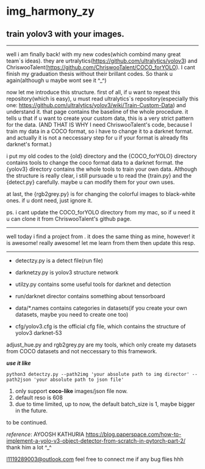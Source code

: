 # img_harmony_zy
## train yolov3 with your images.

_______________________________________________________________________________________
well i am finally back!
with my new codes(which combind many great team`s ideas). they are urtralytics(https://github.com/ultralytics/yolov3) and ChriswooTalent(https://github.com/ChriswooTalent/COCO_forYOLO). I cant finish my graduation thesis without their brillant codes. So thank u again(although u maybe wont see it ^_^)

now let me introduce this structure.
first of all, if u want to repeat this repository(which is easy), u must read ultralytics`s repository(especially this one: https://github.com/ultralytics/yolov3/wiki/Train-Custom-Data) and understand it.
that page contains the baseline of the whole procedure.
it tells u that if u want to create your custom data, this is a very strict pattern for the data. (AND THAT IS WHY I need ChriswooTalent's code, because I train my data in a COCO format, so i have to change it to a darknet format. and actually it is not a neccessary step for u if your format is already fits darknet's format.)

i put my old codes to the {old} directory and the {COCO_forYOLO} directory contains tools to change the coco format data to a darknet format.
the {yolov3} directory contains the whole tools to train your own data. Although the structure is really clear, i still pursuade u to read the {train.py} and the {detect.py} carefully. maybe u can modify them for your own uses.

at last, the {rgb2grey.py} is for changing the colorful images to black-white ones. if u dont need, just ignore it.

ps. i cant update the COCO_forYOLO directory from my mac, so if u need it u can clone it from ChriswooTalent's github page.
_______________________________________________________________________________________
well today i find a project from . it does the same thing as mine, 
however! it is awesome! really awesome! let me learn from them then update this resp.

----------------------------------------------------------------------------------------
+ detectzy.py is a detect file(run file)

+ darknetzy.py is yolov3 structure network

+ utilzy.py contains some useful tools for darknet and detection

+ run/darknet director contains something about tensorboard

+ data/*.names contains categories in datasets(if you create your own datasets, maybe you need to create one too)

+ cfg/yolov3.cfg is the official cfg file, which contains the structure of yolov3 darknet-53

adjust_hue.py and rgb2grey.py are my tools, which only create my datasets from COCO datasets and not neccessary to this framework.

***use it like***

```python3 detectzy.py --path2img 'your absolute path to img director' --path2json 'your absolute path to json file'```

1. only support **coco-like** images/json file now.
2. default reso is 608
3. due to time limited, up to now, the default batch_size is 1, maybe bigger in the future.

to be continued.

*reference*:
AYOOSH KATHURIA
https://blog.paperspace.com/how-to-implement-a-yolo-v3-object-detector-from-scratch-in-pytorch-part-2/
thank him a lot ^_^

l1119289003@outlook.com feel free to connect me if any bug flies hhh